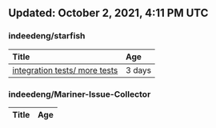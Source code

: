 ## Updated: October 2, 2021, 4:11 PM UTC


### indeedeng/starfish
|**Title**|**Age**|
|:----|:----|
|[integration tests/ more tests](https://github.com/indeedeng/starfish/issues/117)|3&nbsp;days|


### indeedeng/Mariner-Issue-Collector
|**Title**|**Age**|
|:----|:----|